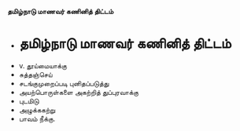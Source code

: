 **தமிழ்நாடு மாணவர் கணினித் திட்டம்**
- # தமிழ்நாடு மாணவர் கணினித் திட்டம்
- v. தூய்மையாக்கு
- சுத்தஞ்செய்
- சடங்குமுறைப்படி புனிதப்படுத்து
- அயற்பொருள்களை அகற்றித் துப்புரவாக்கு
- புடமிடு
- அழுக்ககற்று
- பாவம் நீக்கு.

